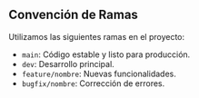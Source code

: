 ## Convención de Ramas
Utilizamos las siguientes ramas en el proyecto:
- `main`: Código estable y listo para producción.
- `dev`: Desarrollo principal.
- `feature/nombre`: Nuevas funcionalidades.
- `bugfix/nombre`: Corrección de errores.
